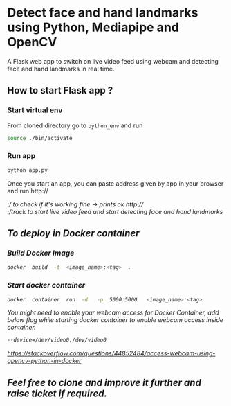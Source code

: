 # Detect face and hand landmarks using Python, Mediapipe and OpenCV

A Flask web app to switch on live video feed using webcam and detecting face and hand landmarks in real time.

## How to start Flask app ?

### Start virtual env
From cloned directory go to ```python_env``` and run
```bash
source ./bin/activate
```

### Run app
```bash
python app.py
```

Once you start an app, you can paste address given by app in your browser and run
http://<address>:<port>/ to check if it's working fine -> prints ok
http://<address>:<port>/track to start live video feed and start detecting face and hand landmarks

## To deploy in Docker container

### Build Docker Image
```bash
docker  build  -t  <image_name>:<tag>  .
```

### Start docker container
```bash
docker  container  run  -d   -p  5000:5000   <image_name>:<tag>
```

You might need to enable your webcam access for Docker Container, add below flag while starting docker container to enable webcam access inside container.
```bash
--device=/dev/video0:/dev/video0
```
https://stackoverflow.com/questions/44852484/access-webcam-using-opencv-python-in-docker


## Feel free to clone and improve it further and raise ticket if required.